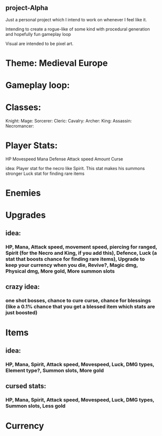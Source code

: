 ## project-Alpha

Just a personal project which I intend to work on whenever I feel like it. 

Intending to create a rogue-like of some kind with procedural generation and hopefully fun gameplay loop

Visual are intended to be pixel art.


# Theme: Medieval Europe

# Gameplay loop:


# Classes:
Knight:
Mage:
Sorcerer:
Cleric:
Cavalry:
Archer:
King:
Assassin:
Necromancer:


# Player Stats:
HP
Movespeed
Mana
Defense
Attack speed
Amount
Curse

idea:
Player stat for the necro like Spirit. This stat makes his summons stronger
Luck stat for finding rare items

# Enemies


# Upgrades
## idea:
### HP, Mana, Attack speed, movement speed, piercing for ranged, Spirit (for the Necro and King, if you add this), Defence, Luck (a stat that boosts chance for finding rare items), Upgrade to keep your currency when you die, Revive?, Magic dmg, Physical dmg, More gold, More summon slots

## crazy idea:
### one shot bosses, chance to cure curse, chance for blessings (like a 0.1% chance that you get a blessed item which stats are just boosted) 

# Items
## idea:
### HP, Mana, Spirit, Attack speed, Movespeed, Luck, DMG types, Element type?, Summon slots, More gold

## cursed stats:
### HP, Mana, Spirit, Attack speed, Movespeed, Luck, DMG types, Summon slots, Less gold

# Currency


#
